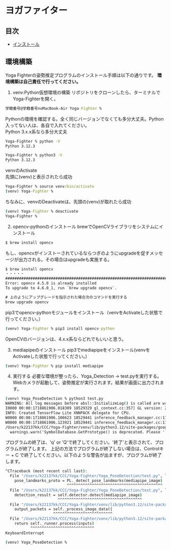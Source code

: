 # ヨガファイター

## 目次

- [インストール](#インストール)


## 環境構築

Yoga Fighterの姿勢推定プログラムのインストール手順は以下の通りです。
**環境構築は自己責任で行ってください。**

1. venv:Python仮想環境の構築
リポジトリをクローンしたら、ターミナルでYoga-Fighterを開く。
```cmd
学籍番号@学籍番号noMacBook-Air Yoga-Fighter %
```
Pythonの環境を確認する。全く同じバージョンでなくても多分大丈夫。Python入ってない人は、各自で入れてください。<br>
Python 3.x.x系なら多分大丈夫
```cmd
Yoga-Fighter % python -V
Python 3.12.3

Yoga-Fighter % python3 -V
Python 3.12.3
```
venvのActivate<br>
先頭に(venv)と表示されたら成功
```cmd
Yoga-Fighter % source venv/bin/activate
(venv) Yoga-Fighter % 
```
ちなみに、venvのDeactivateは、先頭の(venv)が取れたら成功
```cmd
(venv) Yoga-Fighter % deactivate
Yoga-Fighter %
```
2. opencv-pythonのインストール
brewでOpenCVライブラリをシステムにインストール
```cmd
$ brew install opencv
```
もし、opencvがインストーされているならつぎのようにupgradeを促すメッセージが出力される。その場合はupgradeも実施する。
```cmd
$ brew install opencv
・・・・・
######################################################################## 100.0%
Error: opencv 4.5.0 is already installed
To upgrade to 4.6.0_1, run `brew upgrade opencv`.
```
```cmd
# 上のようにアップグレードを指示された場合次のコマンドを実行する
brew upgrade opencv
```
pip3でopencv-pythonモジュールをインストール（venvをActivateした状態で行ってください。）
```cmd
(venv) Yoga-Fighter % pip3 install opencv-python
```
OpenCVのバージョンは、4.x.x系ならどれでもいいと思う。

3. mediapipeのインストール
pip3でmediapipeをインストール(venvをActivateした状態で行ってください。)
```cmd
(venv) Yoga-Fighter % pip install mediapipe
```

4. 実行する
必要な環境が整ったら、Yoga_Detection -> test.pyを実行する。<br>
Webカメラが起動して、姿勢推定が実行されます。結果が画面に出力されます。
```cmd
(venv) Yoga_PoseDetection % python3 test.py
WARNING: All log messages before absl::InitializeLog() is called are written to STDERR
I0000 00:00:1718861906.018309 18529329 gl_context.cc:357] GL version: 2.1 (2.1 Metal - 76.3), renderer: Apple M1
INFO: Created TensorFlow Lite XNNPACK delegate for CPU.
W0000 00:00:1718861906.106623 18529441 inference_feedback_manager.cc:114] Feedback manager requires a model with a single signature inference. Disabling support for feedback tensors.
W0000 00:00:1718861906.123921 18529441 inference_feedback_manager.cc:114] Feedback manager requires a model with a single signature inference. Disabling support for feedback tensors.
/Users/k22137kk/CCC/Yoga-Fighter/venv/lib/python3.12/site-packages/google/protobuf/symbol_database.py:55: UserWarning: SymbolDatabase.GetPrototype() is deprecated. Please use message_factory.GetMessageClass() instead. SymbolDatabase.GetPrototype() will be removed soon.
  warnings.warn('SymbolDatabase.GetPrototype() is deprecated. Please '
```
プログラムの終了は、'q' or 'Q'で終了してください。'終了'と表示されて、プログラムが終了します。
上記の方法でプログラムが終了しない場合は、Controlキー + C で終了してください。以下のような警告が出ますが、プログラムが終了します。
```cmd
^CTraceback (most recent call last):
  File "/Users/k22137kk/CCC/Yoga-Fighter/Yoga_PoseDetection/test.py", line 180, in <module>
    pose_landmarks_proto = PL._detect_pose_landmarks(mediapipe_image)
                           ^^^^^^^^^^^^^^^^^^^^^^^^^^^^^^^^^^^^^^^^^^
  File "/Users/k22137kk/CCC/Yoga-Fighter/Yoga_PoseDetection/test.py", line 79, in _detect_pose_landmarks
    detection_result = self.detector.detect(mediapipe_image)
                       ^^^^^^^^^^^^^^^^^^^^^^^^^^^^^^^^^^^^^
  File "/Users/k22137kk/CCC/Yoga-Fighter/venv/lib/python3.12/site-packages/mediapipe/tasks/python/vision/pose_landmarker.py", line 352, in detect
    output_packets = self._process_image_data({
                     ^^^^^^^^^^^^^^^^^^^^^^^^^^
  File "/Users/k22137kk/CCC/Yoga-Fighter/venv/lib/python3.12/site-packages/mediapipe/tasks/python/vision/core/base_vision_task_api.py", line 95, in _process_image_data
    return self._runner.process(inputs)
           ^^^^^^^^^^^^^^^^^^^^^^^^^^^^
KeyboardInterrupt

(venv) Yoga_PoseDetection % 
```
